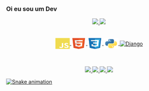 ### Oi eu sou um Dev

<div align="center">
  <a href="https://github.com/PastorGustavo">
  <img height="180em" src="https://github-readme-stats.vercel.app/api?username=PastorGustavo&show_icons=true&theme=radical&include_all_commits=true&count_private=true"/>
  <img height="180em" src="https://github-readme-stats.vercel.app/api/top-langs/?username=PastorGustavo&layout=compact&langs_count=7&theme=radical"/>
</div>
<br>
<div align="center" style="display: inline_block"><br>
  <img align="center" alt="Js" height="30" width="40" src="https://raw.githubusercontent.com/devicons/devicon/master/icons/javascript/javascript-plain.svg">
  <img align="center" alt="Html" height="30" width="40" src="https://raw.githubusercontent.com/devicons/devicon/master/icons/html5/html5-original.svg">
  <img align="center" alt="Css" height="30" width="40" src="https://raw.githubusercontent.com/devicons/devicon/master/icons/css3/css3-original.svg">
  <img align="center" alt="Python" height="30" width="40" src="https://raw.githubusercontent.com/devicons/devicon/master/icons/python/python-original.svg">
  <img align="center" alt="Django" height="30" width="40" src="https://cdn.jsdelivr.net/gh/devicons/devicon/icons/django/django-plain.svg">  
</div>
          
  ##
  <br>
<div align="center">
  <img src="https://img.shields.io/badge/YouTube-FF0000?style=for-the-badge&logo=youtube&logoColor=white">
  <img src="https://img.shields.io/badge/Instagram-E4405F?style=for-the-badge&logo=instagram&logoColor=white">
  <img src="https://img.shields.io/badge/website-000000?style=for-the-badge&logo=About.me&logoColor=white">
  <img src="https://img.shields.io/badge/ProtonMail-8B89CC?style=for-the-badge&logo=protonmail&logoColor=white">
</div>

  ![Snake animation](https://github.com/PastorGustavo/PastorGustavo/blob/output/github-contribution-grid-snake.svg)
